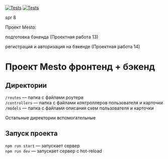 [![Tests](../../actions/workflows/tests-13-sprint.yml/badge.svg)](../../actions/workflows/tests-13-sprint.yml) [![Tests](../../actions/workflows/tests-14-sprint.yml/badge.svg)](../../actions/workflows/tests-14-sprint.yml)

spr 8

Проект Mesto: 

подготовка бэкенда (Проектная работа 13)

регистрация и авторизация на бэкенде (Проектная работа 14)


# Проект Mesto фронтенд + бэкенд


## Директории

`/routes` — папка с файлами роутера  
`/controllers` — папка с файлами контроллеров пользователя и карточки   
`/models` — папка с файлами описания схем пользователя и карточки  
  
Остальные директории вспомогательные
## Запуск проекта

`npm run start` — запускает сервер   
`npm run dev` — запускает сервер с hot-reload

